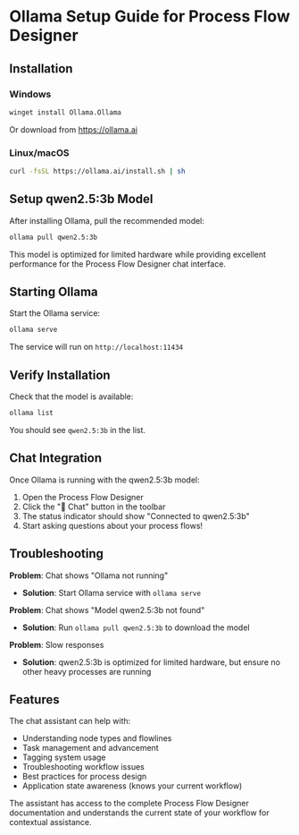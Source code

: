 # Ollama Setup Guide for Process Flow Designer

## Installation

### Windows
```bash
winget install Ollama.Ollama
```
Or download from https://ollama.ai

### Linux/macOS
```bash
curl -fsSL https://ollama.ai/install.sh | sh
```

## Setup qwen2.5:3b Model

After installing Ollama, pull the recommended model:

```bash
ollama pull qwen2.5:3b
```

This model is optimized for limited hardware while providing excellent performance for the Process Flow Designer chat interface.

## Starting Ollama

Start the Ollama service:
```bash
ollama serve
```

The service will run on `http://localhost:11434`

## Verify Installation

Check that the model is available:
```bash
ollama list
```

You should see `qwen2.5:3b` in the list.

## Chat Integration

Once Ollama is running with the qwen2.5:3b model:

1. Open the Process Flow Designer
2. Click the "💬 Chat" button in the toolbar
3. The status indicator should show "Connected to qwen2.5:3b"
4. Start asking questions about your process flows!

## Troubleshooting

**Problem**: Chat shows "Ollama not running"
- **Solution**: Start Ollama service with `ollama serve`

**Problem**: Chat shows "Model qwen2.5:3b not found"
- **Solution**: Run `ollama pull qwen2.5:3b` to download the model

**Problem**: Slow responses
- **Solution**: qwen2.5:3b is optimized for limited hardware, but ensure no other heavy processes are running

## Features

The chat assistant can help with:
- Understanding node types and flowlines
- Task management and advancement
- Tagging system usage
- Troubleshooting workflow issues
- Best practices for process design
- Application state awareness (knows your current workflow)

The assistant has access to the complete Process Flow Designer documentation and understands the current state of your workflow for contextual assistance.